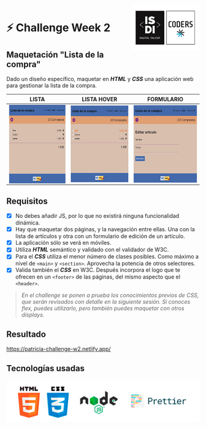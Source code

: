 <img align="right" width="179" height="118" alt="ISDI CODER LOGO" src="/assets/isdi_logo.jpg">

# :zap: Challenge Week 2

## Maquetación "Lista de la compra"

Dado un diseño específico, maquetar en **_HTML_** y **_CSS_** una aplicación web para gestionar la lista de la compra.

|                                              LISTA                                              |                                               LISTA HOVER                                               |                                            FORMULARIO                                            |
| :---------------------------------------------------------------------------------------------: | :-----------------------------------------------------------------------------------------------------: | :----------------------------------------------------------------------------------------------: |
| <img align="left" width="200" height="205" alt="Design list" src="/assets/challenge2_list.jpg"> | <img align="center" width="200" height="200" alt="Design list" src="/assets/challenge2_list-hover.jpg"> | <img align="right" width="200" height="202" alt="Design list" src="/assets/challenge2_form.jpg"> |

## Requisitos

-   [x] No debes añadir JS, por lo que no existirá ninguna funcionalidad dinámica.
-   [x] Hay que maquetar dos páginas, y la navegación entre ellas. Una con la lista de artículos y otra con un formulario de edición de un artículo.
-   [x] La aplicación sólo se verá en móviles.
-   [x] Utiliza **_HTML_** semántico y validado con el validador de W3C.
-   [x] Para el **_CSS_** utiliza el menor número de clases posibles. Como máximo a nivel de `<main>` y `<section>`. Aprovecha la potencia de otros selectores.
-   [x] Valida también el **_CSS_** en W3C. Después incorpora el logo que te ofrecen en un `<footer>` de las páginas, del mismo aspecto que el `<header>`.

> _En el challenge se ponen a prueba los conocimientos previos de CSS, que serán revisados con detalle en la siguiente sesión. Si conoces flex, puedes utilizarlo, pero también puedes maquetar con otros displays._

## Resultado

https://patricia-challenge-w2.netlify.app/

## Tecnologías usadas

![Logos of used technologies](/assets/tech_logos.jpg)
